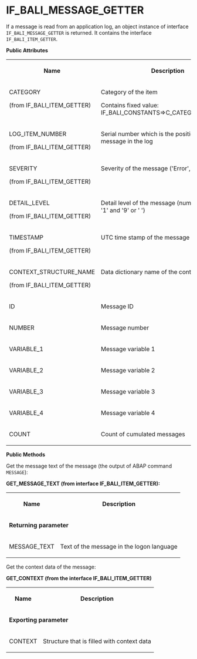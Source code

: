 <!-- loio44f264691e504fa5b1552e5dcf4f3338 -->

# IF\_BALI\_MESSAGE\_GETTER

If a message is read from an application log, an object instance of interface `IF_BALI_MESSAGE_GETTER` is returned. It contains the interface `IF_BALI_ITEM_GETTER`.

**Public Attributes**


<table>
<tr>
<th valign="top">

Name

</th>
<th valign="top">

Description

</th>
</tr>
<tr>
<td valign="top">

CATEGORY

\(from IF\_BALI\_ITEM\_GETTER\)

</td>
<td valign="top">

Category of the item

Contains fixed value: IF\_BALI\_CONSTANTS=\>C\_CATEGORY\_MESSAGE

</td>
</tr>
<tr>
<td valign="top">

LOG\_ITEM\_NUMBER

\(from IF\_BALI\_ITEM\_GETTER\)

</td>
<td valign="top">

Serial number which is the position of the message in the log

</td>
</tr>
<tr>
<td valign="top">

SEVERITY

\(from IF\_BALI\_ITEM\_GETTER\)

</td>
<td valign="top">

Severity of the message \('Error', 'Warning', etc\)

</td>
</tr>
<tr>
<td valign="top">

DETAIL\_LEVEL

\(from IF\_BALI\_ITEM\_GETTER\)

</td>
<td valign="top">

Detail level of the message \(number between '1' and '9' or ' '\)

</td>
</tr>
<tr>
<td valign="top">

TIMESTAMP

\(from IF\_BALI\_ITEM\_GETTER\)

</td>
<td valign="top">

UTC time stamp of the message creation

</td>
</tr>
<tr>
<td valign="top">

CONTEXT\_STRUCTURE\_NAME

\(from IF\_BALI\_ITEM\_GETTER\)

</td>
<td valign="top">

Data dictionary name of the context structure

</td>
</tr>
<tr>
<td valign="top">

ID

</td>
<td valign="top">

Message ID

</td>
</tr>
<tr>
<td valign="top">

NUMBER

</td>
<td valign="top">

Message number

</td>
</tr>
<tr>
<td valign="top">

VARIABLE\_1

</td>
<td valign="top">

Message variable 1

</td>
</tr>
<tr>
<td valign="top">

VARIABLE\_2

</td>
<td valign="top">

Message variable 2

</td>
</tr>
<tr>
<td valign="top">

VARIABLE\_3

</td>
<td valign="top">

Message variable 3

</td>
</tr>
<tr>
<td valign="top">

VARIABLE\_4

</td>
<td valign="top">

Message variable 4

</td>
</tr>
<tr>
<td valign="top">

COUNT

</td>
<td valign="top">

Count of cumulated messages

</td>
</tr>
</table>

**Public Methods**



Get the message text of the message \(the output of ABAP command `MESSAGE`\):

**GET\_MESSAGE\_TEXT \(from interface IF\_BALI\_ITEM\_GETTER\):**


<table>
<tr>
<th valign="top">

Name

</th>
<th valign="top">

Description

</th>
</tr>
<tr>
<td valign="top" colspan="2">

**Returning parameter**

</td>
</tr>
<tr>
<td valign="top">

MESSAGE\_TEXT

</td>
<td valign="top">

Text of the message in the logon language

</td>
</tr>
</table>



Get the context data of the message:

**GET\_CONTEXT \(from the interface IF\_BALI\_ITEM\_GETTER\)**


<table>
<tr>
<th valign="top">

Name

</th>
<th valign="top">

Description

</th>
</tr>
<tr>
<td valign="top" colspan="2">

**Exporting parameter**

</td>
</tr>
<tr>
<td valign="top">

CONTEXT

</td>
<td valign="top">

Structure that is filled with context data

</td>
</tr>
</table>

